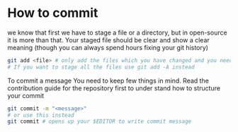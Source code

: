 # How to commit

we know that first we have to stage a file or a directory, but in open-source it is more than that.
Your staged file should be clear and show a clear meaning (though you can always spend hours fixing your git history)

```bash
git add <file> # only add the files which you have changed and you need to commit I don't recommend using git add . 
# If you want to stage all the files use git add -A instead
```

To commit a message You need to keep few things in mind.
Read the contribution guide for the repository first to under stand how to structure your commit

```bash
git commit -m "<message>"
# or use this instead
git commit # opens up your $EDITOR to write commit message
```
